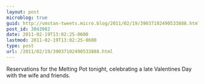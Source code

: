 ```yaml
---
layout: post
microblog: true
guid: http://vmstan-tweets.micro.blog/2011/02/19/39037102490533888.html
post_id: 3043982
date: 2011-02-19T13:02:25-0600
lastmod: 2011-02-19T13:02:25-0600
type: post
url: /2011/02/19/39037102490533888.html
---
```

Reservations for the Melting Pot tonight, celebrating a late Valentines Day with the wife and friends.
